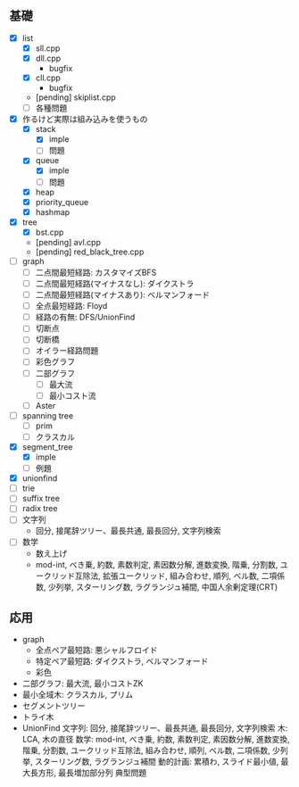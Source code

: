 ## 基礎
- [x] list
    - [x] sll.cpp
    - [x] dll.cpp
        - bugfix
    - [x] cll.cpp
        - bugfix
    - [pending] skiplist.cpp
    - [ ] 各種問題
- [x] 作るけど実際は組み込みを使うもの
    - [x] stack
        - [x] imple
        - [ ] 問題
    - [x] queue
        - [x] imple
        - [ ] 問題
    - [x] heap
    - [x] priority_queue
    - [x] hashmap
- [x] tree
    - [x] bst.cpp
    - [pending] avl.cpp
    - [pending] red_black_tree.cpp
- [ ] graph
    - [ ] 二点間最短経路: カスタマイズBFS
    - [ ] 二点間最短経路(マイナスなし): ダイクストラ
    - [ ] 二点間最短経路(マイナスあり): ベルマンフォード
    - [ ] 全点最短経路: Floyd
    - [ ] 経路の有無: DFS/UnionFind
    - [ ] 切断点
    - [ ] 切断橋
    - [ ] オイラー経路問題
    - [ ] 彩色グラフ
    - [ ] 二部グラフ
        - [ ] 最大流
        - [ ] 最小コスト流
    - [ ] Aster
- [ ] spanning tree
    - [ ] prim
    - [ ] クラスカル
- [x] segment_tree
    - [x] imple
    - [ ] 例題
- [x] unionfind
- [ ] trie
- [ ] suffix tree
- [ ] radix tree
- [ ] 文字列
    - 回分, 接尾辞ツリー、最長共通, 最長回分, 文字列検索
- [ ] 数学
    - 数え上げ
    - mod-int, べき乗, 約数, 素数判定, 素因数分解, 進数変換, 階乗, 分割数, ユークリッド互除法, 拡張ユークリッド, 組み合わせ, 順列, ベル数, 二項係数, 少列挙, スターリング数, ラグランジュ補間, 中国人余剰定理(CRT)

## 応用
- graph
    - 全点ペア最短路: 悪シャルフロイド
    - 特定ペア最短路: ダイクストラ, ベルマンフォード
    - 彩色
- 二部グラフ: 最大流, 最小コストZK
- 最小全域木: クラスカル, プリム
- セグメントツリー
- トライ木
- UnionFind
文字列: 回分, 接尾辞ツリー、最長共通, 最長回分, 文字列検索
木: LCA, 木の直径
数学: mod-int, べき乗, 約数, 素数判定, 素因数分解, 進数変換, 階乗, 分割数, ユークリッド互除法, 組み合わせ, 順列, ベル数, 二項係数, 少列挙, スターリング数, ラグランジュ補間
動的計画: 累積わ, スライド最小値, 最大長方形, 最長増加部分列
典型問題